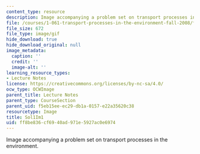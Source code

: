 ```yaml
---
content_type: resource
description: Image accompanying a problem set on transport processes in the environment.
file: /courses/1-061-transport-processes-in-the-environment-fall-2008/ff8be836cf6940ad971e5927ac0e6974_Sol1Im1.gif
file_size: 672
file_type: image/gif
hide_download: true
hide_download_original: null
image_metadata:
  caption: ''
  credit: ''
  image-alt: ''
learning_resource_types:
- Lecture Notes
license: https://creativecommons.org/licenses/by-nc-sa/4.0/
ocw_type: OCWImage
parent_title: Lecture Notes
parent_type: CourseSection
parent_uid: f5eb15ee-ec29-db1a-0157-e22a35620c38
resourcetype: Image
title: Sol1Im1
uid: ff8be836-cf69-40ad-971e-5927ac0e6974
---
```

Image accompanying a problem set on transport processes in the environment.